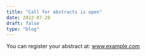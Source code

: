 ```yaml
---
title: "Call for abstracts is open"
date: 2022-07-28
draft: false
type: "blog"
---
```



You can register your abstract at: www.example.com
